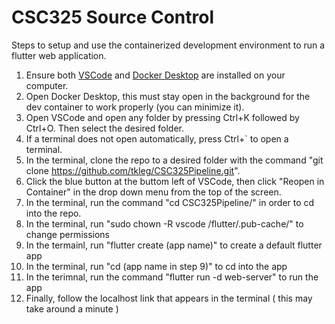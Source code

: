 # CSC325 Source Control
Steps to setup and use the containerized development environment to run a flutter web application.
1. Ensure both [VSCode](https://code.visualstudio.com/download) and [Docker Desktop](https://www.docker.com/products/docker-desktop/) are installed on your computer.
2. Open Docker Desktop, this must stay open in the background for the dev container to work properly (you can minimize it).
3. Open VSCode and open any folder by pressing Ctrl+K followed by Ctrl+O. Then select the desired folder.
4. If a terminal does not open automatically, press Ctrl+` to open a terminal.
5. In the terminal, clone the repo to a desired folder with the command "git clone https://github.com/tkleg/CSC325Pipeline.git".
6. Click the blue button at the buttom left of VSCode, then click "Reopen in Container" in the drop down menu from the top of the screen.
7. In the terminal, run the command "cd CSC325Pipeline/" in order to cd into the repo.
8. In the terminal, run "sudo chown -R vscode /flutter/.pub-cache/" to change permissions    
9. In the termainl, run "flutter create (app name)" to create a default flutter app 
10. In the terminal, run "cd (app name in step 9)" to cd into the app
11. In the terimnal, run the command "flutter run -d web-server" to run the app
12. Finally, follow the localhost link that appears in the terminal ( this may take around a minute )

